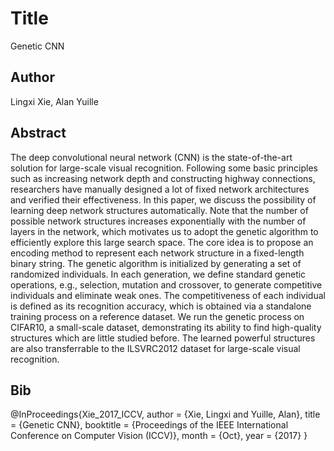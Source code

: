 # Title
Genetic CNN

## Author
Lingxi Xie, Alan Yuille

## Abstract
The deep convolutional neural network (CNN) is the state-of-the-art solution for large-scale visual recognition. Following some basic principles such as increasing network depth and constructing highway connections, researchers have manually designed a lot of fixed network architectures and verified their effectiveness. In this paper, we discuss the possibility of learning deep network structures automatically. Note that the number of possible network structures increases exponentially with the number of layers in the network, which motivates us to adopt the genetic algorithm to efficiently explore this large search space. The core idea is to propose an encoding method to represent each network structure in a fixed-length binary string. The genetic algorithm is initialized by generating a set of randomized individuals. In each generation, we define standard genetic operations, e.g., selection, mutation and crossover, to generate competitive individuals and eliminate weak ones. The competitiveness of each individual is defined as its recognition accuracy, which is obtained via a standalone training process on a reference dataset. We run the genetic process on CIFAR10, a small-scale dataset, demonstrating its ability to find high-quality structures which are little studied before. The learned powerful structures are also transferrable to the ILSVRC2012 dataset for large-scale visual recognition.

## Bib
@InProceedings{Xie_2017_ICCV,
author = {Xie, Lingxi and Yuille, Alan},
title = {Genetic CNN},
booktitle = {Proceedings of the IEEE International Conference on Computer Vision (ICCV)},
month = {Oct},
year = {2017}
}